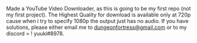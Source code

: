 Made a YouTube Video Downloader, as this is going to be my first repo (not my first project). The Highest Quality for download is available only at 720p cause when i try to specify 1080p the output just has no audio. If you have solutions, please either email me to dungeonfortress@gmail.com or to my discord = ! yuuki#8978.

